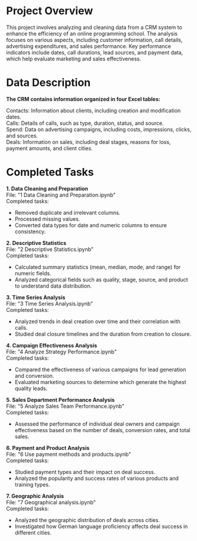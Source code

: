 # Project Overview

This project involves analyzing and cleaning data from a CRM system to enhance the efficiency of an online programming school. The analysis focuses on various aspects, including customer information, call details, advertising expenditures, and sales performance. Key performance indicators include dates, call durations, lead sources, and payment data, which help evaluate marketing and sales effectiveness.

# Data Description

**The CRM contains information organized in four Excel tables:**

Contacts: Information about clients, including creation and modification dates.  
Calls: Details of calls, such as type, duration, status, and source.  
Spend: Data on advertising campaigns, including costs, impressions, clicks, and sources.  
Deals: Information on sales, including deal stages, reasons for loss, payment amounts, and client cities.  

# Completed Tasks

**1. Data Cleaning and Preparation**   
File: "1 Data Cleaning and Preparation.ipynb"  
Completed tasks:  
- Removed duplicate and irrelevant columns.  
- Processed missing values.  
- Converted data types for date and numeric columns to ensure consistency.  

**2. Descriptive Statistics**    
File: "2 Descriptive Statistics.ipynb"   
Completed tasks:   
- Calculated summary statistics (mean, median, mode, and range) for numeric fields.   
- Analyzed categorical fields such as quality, stage, source, and product to understand data distribution.    

**3. Time Series Analysis**   
File: "3 Time Series Analysis.ipynb"  
Completed tasks:  
- Analyzed trends in deal creation over time and their correlation with calls.  
- Studied deal closure timelines and the duration from creation to closure.  

**4. Campaign Effectiveness Analysis**    
File: "4 Analyze Strategy Performance.ipynb"  
Completed tasks:  
- Compared the effectiveness of various campaigns for lead generation and conversion.  
- Evaluated marketing sources to determine which generate the highest quality leads.  

**5. Sales Department Performance Analysis**    
File: "5 Analyze Sales Team Performance.ipynb"  
Completed tasks:  
- Assessed the performance of individual deal owners and campaign effectiveness based on the number of deals, conversion rates, and total sales.  

**6. Payment and Product Analysis**    
File: "6 Use payment methods and products.ipynb"   
Completed tasks:   
- Studied payment types and their impact on deal success.    
- Analyzed the popularity and success rates of various products and training types.  

**7. Geographic Analysis**    
File: "7 Geographical analysis.ipynb"      
Completed tasks:   
- Analyzed the geographic distribution of deals across cities.   
- Investigated how German language proficiency affects deal success in different cities.   
